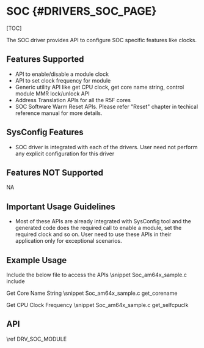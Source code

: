 # SOC {#DRIVERS_SOC_PAGE}

[TOC]

The SOC driver provides API to configure SOC specific features like clocks.

## Features Supported

- API to enable/disable a module clock
- API to set clock frequency for module
- Generic utility API like get CPU clock, get core name string, control module MMR lock/unlock API
- Address Translation APIs for all the R5F cores
- SOC Software Warm Reset APIs. Please refer "Reset" chapter in techical reference manual for more details.

## SysConfig Features

- SOC driver is integrated with each of the drivers. User need not perform any explicit configuration for this driver

## Features NOT Supported

NA

## Important Usage Guidelines

- Most of these APIs are already integrated with SysConfig tool and the generated code
does the required call to enable a module, set the required clock and so on.
User need to use these APIs in their application only for exceptional scenarios.

## Example Usage

Include the below file to access the APIs
\snippet Soc_am64x_sample.c include

Get Core Name String
\snippet Soc_am64x_sample.c get_corename

Get CPU Clock Frequency
\snippet Soc_am64x_sample.c get_selfcpuclk

## API

\ref DRV_SOC_MODULE
